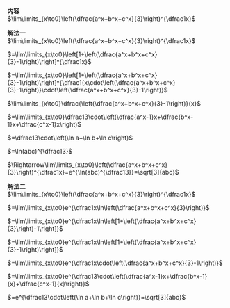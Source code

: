 **内容**  
$\lim\limits_{x\to0}\left(\dfrac{a^x+b^x+c^x}{3}\right)^{\dfrac1x}$  
  
**解法一**  
$\lim\limits_{x\to0}\left(\dfrac{a^x+b^x+c^x}{3}\right)^{\dfrac1x}$  
  
$=\lim\limits_{x\to0}\left[1+\left(\dfrac{a^x+b^x+c^x}{3}-1\right)\right]^{\dfrac1x}$  
  
$=\lim\limits_{x\to0}\left[1+\left(\dfrac{a^x+b^x+c^x}{3}-1\right)\right]^{\dfrac1{x\cdot\left(\dfrac{a^x+b^x+c^x}{3}-1\right)}\cdot\left(\dfrac{a^x+b^x+c^x}{3}-1\right)}$  
  
$\lim\limits_{x\to0}\dfrac{\left(\dfrac{a^x+b^x+c^x}{3}-1\right)}{x}$  
  
$=\lim\limits_{x\to0}\dfrac13\cdot\left(\dfrac{a^x-1}x+\dfrac{b^x-1}x+\dfrac{c^x-1}x\right)$  
  
$=\dfrac13\cdot\left(\ln a+\ln b+\ln c\right)$  
  
$=\ln(abc)^{\dfrac13}$  
  
$\Rightarrow\lim\limits_{x\to0}\left(\dfrac{a^x+b^x+c^x}{3}\right)^{\dfrac1x}=e^{\ln(abc)^{\dfrac13}}=\sqrt[3]{abc}$  
  
**解法二**  
$\lim\limits_{x\to0}\left(\dfrac{a^x+b^x+c^x}{3}\right)^{\dfrac1x}$  
  
$=\lim\limits_{x\to0}e^{\dfrac1x\ln\left(\dfrac{a^x+b^x+c^x}{3}\right)}$  
  
$=\lim\limits_{x\to0}e^{\dfrac1x\ln\left[1+\left(\dfrac{a^x+b^x+c^x}{3}\right)-1\right]}$  
  
$=\lim\limits_{x\to0}e^{\dfrac1x\ln\left[1+\left(\dfrac{a^x+b^x+c^x}{3}-1\right)\right]}$  
  
$=\lim\limits_{x\to0}e^{\dfrac1x\cdot\left(\dfrac{a^x+b^x+c^x}{3}-1\right)}$  
  
$=\lim\limits_{x\to0}e^{\dfrac13\cdot\left(\dfrac{a^x-1}x+\dfrac{b^x-1}{x}+\dfrac{c^x-1}{x}\right)}$  
  
$=e^{\dfrac13\cdot\left(\ln a+\ln b+\ln c\right)}=\sqrt[3]{abc}$  
